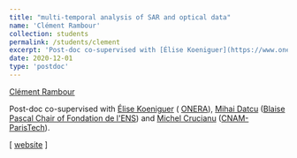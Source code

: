 ```yaml
---
title: "multi-temporal analysis of SAR and optical data"
name: 'Clément Rambour'
collection: students
permalink: /students/clement
excerpt: 'Post-doc co-supervised with [Élise Koeniguer](https://www.onera.fr/fr/staff/elise-colin-koeniguer) ( [ONERA](https://www.onera.fr/en)), [Mihai Datcu](https://www.dlr.de/eoc/en/desktopdefault.aspx/tabid-12787/19944_read-21293/) ([Blaise Pascal Chair of Fondation de l'ENS](http://www.chaires-blaise-pascal.ens.fr/?lang=en)) and [Michel Crucianu](http://cedric.cnam.fr/~crucianm/) ([CNAM-ParisTech](http://www.cnam.fr)).'
date: 2020-12-01
type: 'postdoc'
---
```


[Clément Rambour](https://clementrambour.wp.imt.fr/)

Post-doc co-supervised with [Élise Koeniguer](https://www.onera.fr/fr/staff/elise-colin-koeniguer) ( [ONERA](https://www.onera.fr/en)), [Mihai Datcu](https://www.dlr.de/eoc/en/desktopdefault.aspx/tabid-12787/19944_read-21293/) ([Blaise Pascal Chair of Fondation de l'ENS](http://www.chaires-blaise-pascal.ens.fr/?lang=en)) and [Michel Crucianu](http://cedric.cnam.fr/~crucianm/) ([CNAM-ParisTech](http://www.cnam.fr)).

\[ [website](https://clementrambour.wp.imt.fr/) \]


